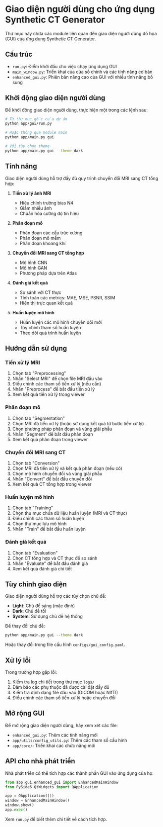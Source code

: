 # Giao diện người dùng cho ứng dụng Synthetic CT Generator

Thư mục này chứa các module liên quan đến giao diện người dùng đồ họa (GUI) của ứng dụng Synthetic CT Generator.

## Cấu trúc

- `run.py`: Điểm khởi đầu cho việc chạy ứng dụng GUI
- `main_window.py`: Triển khai của cửa sổ chính và các tính năng cơ bản
- `enhanced_gui.py`: Phiên bản nâng cao của GUI với nhiều tính năng bổ sung

## Khởi động giao diện người dùng

Để khởi động giao diện người dùng, thực hiện một trong các lệnh sau:

```bash
# Từ thư mục gốc của dự án
python app/gui/run.py

# Hoặc thông qua module main
python app/main.py gui

# Với tùy chọn theme
python app/main.py gui --theme dark
```

## Tính năng

Giao diện người dùng hỗ trợ đầy đủ quy trình chuyển đổi MRI sang CT tổng hợp:

1. **Tiền xử lý ảnh MRI**
   - Hiệu chỉnh trường bias N4
   - Giảm nhiễu ảnh
   - Chuẩn hóa cường độ tín hiệu

2. **Phân đoạn mô**
   - Phân đoạn các cấu trúc xương
   - Phân đoạn mô mềm
   - Phân đoạn khoang khí

3. **Chuyển đổi MRI sang CT tổng hợp**
   - Mô hình CNN
   - Mô hình GAN
   - Phương pháp dựa trên Atlas

4. **Đánh giá kết quả**
   - So sánh với CT thực
   - Tính toán các metrics: MAE, MSE, PSNR, SSIM
   - Hiển thị trực quan kết quả

5. **Huấn luyện mô hình**
   - Huấn luyện các mô hình chuyển đổi mới
   - Tùy chỉnh tham số huấn luyện
   - Theo dõi quá trình huấn luyện

## Hướng dẫn sử dụng

### Tiền xử lý MRI

1. Chọn tab "Preprocessing"
2. Nhấn "Select MRI" để chọn file MRI đầu vào
3. Điều chỉnh các tham số tiền xử lý (nếu cần)
4. Nhấn "Preprocess" để bắt đầu tiền xử lý
5. Xem kết quả tiền xử lý trong viewer

### Phân đoạn mô

1. Chọn tab "Segmentation"
2. Chọn MRI đã tiền xử lý (hoặc sử dụng kết quả từ bước tiền xử lý)
3. Chọn phương pháp phân đoạn và vùng giải phẫu
4. Nhấn "Segment" để bắt đầu phân đoạn
5. Xem kết quả phân đoạn trong viewer

### Chuyển đổi MRI sang CT

1. Chọn tab "Conversion"
2. Chọn MRI đã tiền xử lý và kết quả phân đoạn (nếu có)
3. Chọn mô hình chuyển đổi và vùng giải phẫu
4. Nhấn "Convert" để bắt đầu chuyển đổi
5. Xem kết quả CT tổng hợp trong viewer

### Huấn luyện mô hình

1. Chọn tab "Training"
2. Chọn thư mục chứa dữ liệu huấn luyện (MRI và CT thực)
3. Điều chỉnh các tham số huấn luyện
4. Chọn thư mục lưu mô hình
5. Nhấn "Train" để bắt đầu huấn luyện

### Đánh giá kết quả

1. Chọn tab "Evaluation"
2. Chọn CT tổng hợp và CT thực để so sánh
3. Nhấn "Evaluate" để bắt đầu đánh giá
4. Xem kết quả đánh giá chi tiết

## Tùy chỉnh giao diện

Giao diện người dùng hỗ trợ các tùy chọn chủ đề:

- **Light**: Chủ đề sáng (mặc định)
- **Dark**: Chủ đề tối
- **System**: Sử dụng chủ đề hệ thống

Để thay đổi chủ đề:

```bash
python app/main.py gui --theme dark
```

Hoặc thay đổi trong file cấu hình `configs/gui_config.yaml`.

## Xử lý lỗi

Trong trường hợp gặp lỗi:

1. Kiểm tra log chi tiết trong thư mục `logs/`
2. Đảm bảo các phụ thuộc đã được cài đặt đầy đủ
3. Kiểm tra định dạng file đầu vào (DICOM hoặc NIfTI)
4. Điều chỉnh các tham số tiền xử lý hoặc chuyển đổi

## Mở rộng GUI

Để mở rộng giao diện người dùng, hãy xem xét các file:

- `enhanced_gui.py`: Thêm các tính năng mới
- `app/utils/config_utils.py`: Thêm các tham số cấu hình
- `app/core/`: Triển khai các chức năng mới

## API cho nhà phát triển

Nhà phát triển có thể tích hợp các thành phần GUI vào ứng dụng của họ:

```python
from app.gui.enhanced_gui import EnhancedMainWindow
from PySide6.QtWidgets import QApplication

app = QApplication([])
window = EnhancedMainWindow()
window.show()
app.exec()
```

Xem `run.py` để biết thêm chi tiết về cách tích hợp. 